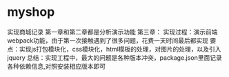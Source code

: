 # myshop
实现商城记录
第一章和第二章都是分析演示功能
第三章：
实现过程：演示前端webpack功能，由于第一次接触遇到了很多问题，花费一天时间最后都实现
要点：实现js打包模块化，css模块化，html模板的处理，对图片的处理，以及引入jquery
总结：实现工程中，最大的问题是各种版本冲突，package.json里面记录各种依赖信息,对照安装相应版本即可
       